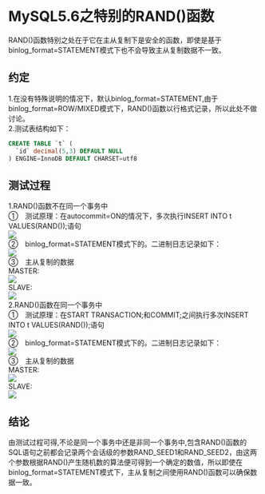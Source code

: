 MySQL5.6之特别的RAND()函数
========================
RAND()函数特别之处在于它在主从复制下是安全的函数，即使是基于binlog_format=STATEMENT模式下也不会导致主从复制数据不一致。  

约定
-------
1.在没有特殊说明的情况下，默认binlog_format=STATEMENT,由于binlog_format=ROW/MIXED模式下，RAND()函数以行格式记录，所以此处不做讨论。  
2.测试表结构如下：  

```sql
CREATE TABLE `t` (
  `id` decimal(5,3) DEFAULT NULL
) ENGINE=InnoDB DEFAULT CHARSET=utf8
```

测试过程
--------------
1.RAND()函数不在同一个事务中  
①　测试原理：在autocommit=ON的情况下，多次执行INSERT INTO t VALUES(RAND());语句  
![](https://github.com/wing324/MySQL-Github/blob/master/image/rand%E5%87%BD%E6%95%B01.png)  
②　binlog_format=STATEMENT模式下的。二进制日志记录如下：  
![](https://github.com/wing324/MySQL-Github/blob/master/image/rand%E5%87%BD%E6%95%B02.png)  
③　主从复制的数据  
MASTER:  
![](https://github.com/wing324/MySQL-Github/blob/master/image/rand%E5%87%BD%E6%95%B03.png)  
SLAVE:  
![](https://github.com/wing324/MySQL-Github/blob/master/image/rand%E5%87%BD%E6%95%B04.png)  
2.RAND()函数在同一个事务中  
①　测试原理：在START TRANSACTION;和COMMIT;之间执行多次INSERT INTO t VALUES(RAND());语句  
![](https://github.com/wing324/MySQL-Github/blob/master/image/rand%E5%87%BD%E6%95%B05.png)  
②　binlog_format=STATEMENT模式下的。二进制日志记录如下：  
![](https://github.com/wing324/MySQL-Github/blob/master/image/rand%E5%87%BD%E6%95%B06.png)  
③　主从复制的数据  
MASTER:  
![](https://github.com/wing324/MySQL-Github/blob/master/image/rand%E5%87%BD%E6%95%B07.png)  
SLAVE:  
![](https://github.com/wing324/MySQL-Github/blob/master/image/rand%E5%87%BD%E6%95%B08.png)  

结论
------
由测试过程可得,不论是同一个事务中还是非同一个事务中,包含RAND()函数的SQL语句之前都会记录两个会话级的参数RAND_SEED1和RAND_SEED2，由这两个参数根据RAND()产生随机数的算法便可得到一个确定的数值，所以即使在binlog_format=STATEMENT模式下，主从复制之间使用RAND()函数可以确保数据一致。  